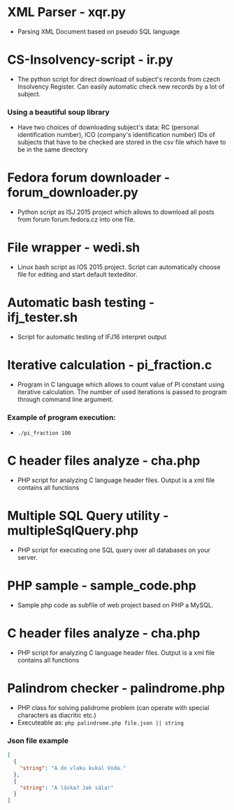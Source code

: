 # XML Parser - xqr.py
- Parsing XML Document based on pseudo SQL language

# CS-Insolvency-script - ir.py
- The python script for direct download of subject's records from czech Insolvency Register. Can easily automatic check new records by a lot of subject.

### Using a beautiful soup library
- Have two choices of downloading subject's data: RC (personal identification number), ICO (company's identification number) IDs of subjects that have to be checked are stored in the csv file which have to be in the same directory

# Fedora forum downloader - forum_downloader.py
- Python script as ISJ 2015 project which allows to download all posts from forum forum.fedora.cz into one file.

# File wrapper - wedi.sh
- Linux bash script as IOS 2015 project. Script can automatically choose file for editing and start default texteditor.

# Automatic bash testing - ifj_tester.sh
- Script for automatic testing of IFJ16 interpret output

# Iterative calculation - pi_fraction.c
- Program in C language which allows to count value of PI constant using iterative calculation. The number of used iterations is passed to program through command line argument.

### Example of program execution:
  - `./pi_fraction 100`

# C header files analyze - cha.php
- PHP script for analyzing C language header files. Output is a xml file contains all functions

# Multiple SQL Query utility - multipleSqlQuery.php
- PHP script for executing one SQL query over all databases on your server.

# PHP sample - sample_code.php
- Sample php code as subfile of web project based on PHP a MySQL.

# C header files analyze - cha.php
- PHP script for analyzing C language header files. Output is a xml file contains all functions

# Palindrom checker - palindrome.php
- PHP class for solving palidrome problem (can operate with special characters as diacritic etc.)
- Executeable as: `php palindrome.php file.json || string`

### Json file example
``` json
[
  {
    "string": "A do vlaku kukal Voda."
  },
  {
    "string": "A láska? Jak sála!"
  }
]
```

